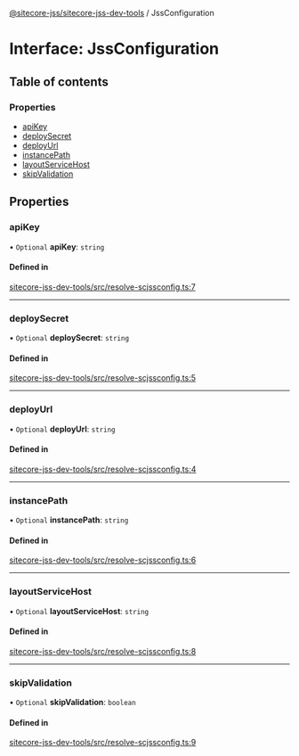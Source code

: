 [@sitecore-jss/sitecore-jss-dev-tools](../README.md) / JssConfiguration

# Interface: JssConfiguration

## Table of contents

### Properties

- [apiKey](JssConfiguration.md#apikey)
- [deploySecret](JssConfiguration.md#deploysecret)
- [deployUrl](JssConfiguration.md#deployurl)
- [instancePath](JssConfiguration.md#instancepath)
- [layoutServiceHost](JssConfiguration.md#layoutservicehost)
- [skipValidation](JssConfiguration.md#skipvalidation)

## Properties

### apiKey

• `Optional` **apiKey**: `string`

#### Defined in

[sitecore-jss-dev-tools/src/resolve-scjssconfig.ts:7](https://github.com/Sitecore/jss/blob/deccfd171/packages/sitecore-jss-dev-tools/src/resolve-scjssconfig.ts#L7)

___

### deploySecret

• `Optional` **deploySecret**: `string`

#### Defined in

[sitecore-jss-dev-tools/src/resolve-scjssconfig.ts:5](https://github.com/Sitecore/jss/blob/deccfd171/packages/sitecore-jss-dev-tools/src/resolve-scjssconfig.ts#L5)

___

### deployUrl

• `Optional` **deployUrl**: `string`

#### Defined in

[sitecore-jss-dev-tools/src/resolve-scjssconfig.ts:4](https://github.com/Sitecore/jss/blob/deccfd171/packages/sitecore-jss-dev-tools/src/resolve-scjssconfig.ts#L4)

___

### instancePath

• `Optional` **instancePath**: `string`

#### Defined in

[sitecore-jss-dev-tools/src/resolve-scjssconfig.ts:6](https://github.com/Sitecore/jss/blob/deccfd171/packages/sitecore-jss-dev-tools/src/resolve-scjssconfig.ts#L6)

___

### layoutServiceHost

• `Optional` **layoutServiceHost**: `string`

#### Defined in

[sitecore-jss-dev-tools/src/resolve-scjssconfig.ts:8](https://github.com/Sitecore/jss/blob/deccfd171/packages/sitecore-jss-dev-tools/src/resolve-scjssconfig.ts#L8)

___

### skipValidation

• `Optional` **skipValidation**: `boolean`

#### Defined in

[sitecore-jss-dev-tools/src/resolve-scjssconfig.ts:9](https://github.com/Sitecore/jss/blob/deccfd171/packages/sitecore-jss-dev-tools/src/resolve-scjssconfig.ts#L9)
